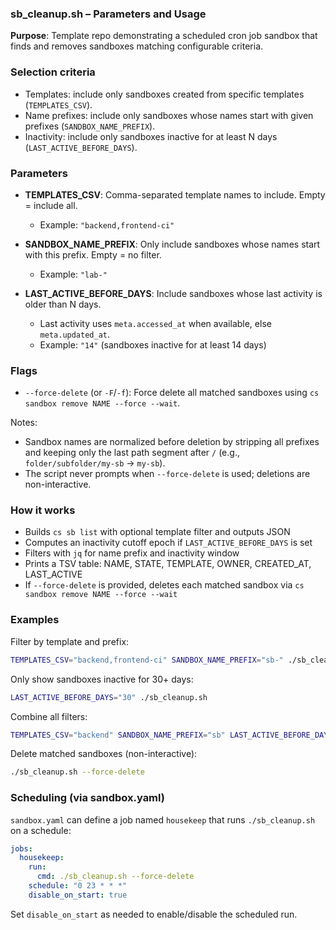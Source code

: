 ### sb_cleanup.sh – Parameters and Usage

**Purpose**: Template repo demonstrating a scheduled cron job sandbox that finds and removes sandboxes matching configurable criteria.

### Selection criteria

- Templates: include only sandboxes created from specific templates (`TEMPLATES_CSV`).
- Name prefixes: include only sandboxes whose names start with given prefixes (`SANDBOX_NAME_PREFIX`).
- Inactivity: include only sandboxes inactive for at least N days (`LAST_ACTIVE_BEFORE_DAYS`).

### Parameters

- **TEMPLATES_CSV**: Comma-separated template names to include. Empty = include all.
  - Example: `"backend,frontend-ci"`

- **SANDBOX_NAME_PREFIX**: Only include sandboxes whose names start with this prefix. Empty = no filter.
  - Example: `"lab-"`

- **LAST_ACTIVE_BEFORE_DAYS**: Include sandboxes whose last activity is older than N days.
  - Last activity uses `meta.accessed_at` when available, else `meta.updated_at`.
  - Example: `"14"` (sandboxes inactive for at least 14 days)

### Flags

- `--force-delete` (or `-F`/`-f`): Force delete all matched sandboxes using `cs sandbox remove NAME --force --wait`.

Notes:
- Sandbox names are normalized before deletion by stripping all prefixes and keeping only the last path segment after `/` (e.g., `folder/subfolder/my-sb` → `my-sb`).
- The script never prompts when `--force-delete` is used; deletions are non-interactive.

### How it works

- Builds `cs sb list` with optional template filter and outputs JSON
- Computes an inactivity cutoff epoch if `LAST_ACTIVE_BEFORE_DAYS` is set
- Filters with `jq` for name prefix and inactivity window
- Prints a TSV table: NAME, STATE, TEMPLATE, OWNER, CREATED_AT, LAST_ACTIVE
- If `--force-delete` is provided, deletes each matched sandbox via `cs sandbox remove NAME --force --wait`

### Examples

Filter by template and prefix:

```bash
TEMPLATES_CSV="backend,frontend-ci" SANDBOX_NAME_PREFIX="sb-" ./sb_cleanup.sh
```

Only show sandboxes inactive for 30+ days:

```bash
LAST_ACTIVE_BEFORE_DAYS="30" ./sb_cleanup.sh
```

Combine all filters:

```bash
TEMPLATES_CSV="backend" SANDBOX_NAME_PREFIX="sb" LAST_ACTIVE_BEFORE_DAYS="7" ./sb_cleanup.sh
```

Delete matched sandboxes (non-interactive):

```bash
./sb_cleanup.sh --force-delete
```

### Scheduling (via sandbox.yaml)

`sandbox.yaml` can define a job named `housekeep` that runs `./sb_cleanup.sh` on a schedule:

```yaml
jobs:
  housekeep:
    run:
      cmd: ./sb_cleanup.sh --force-delete
    schedule: "0 23 * * *"
    disable_on_start: true
```

Set `disable_on_start` as needed to enable/disable the scheduled run.


